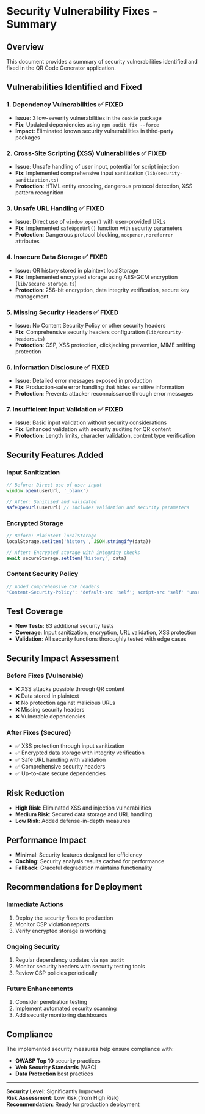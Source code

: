 # Security Vulnerability Fixes - Summary

## Overview
This document provides a summary of security vulnerabilities identified and fixed in the QR Code Generator application.

## Vulnerabilities Identified and Fixed

### 1. **Dependency Vulnerabilities** ✅ FIXED
- **Issue**: 3 low-severity vulnerabilities in the `cookie` package
- **Fix**: Updated dependencies using `npm audit fix --force`
- **Impact**: Eliminated known security vulnerabilities in third-party packages

### 2. **Cross-Site Scripting (XSS) Vulnerabilities** ✅ FIXED
- **Issue**: Unsafe handling of user input, potential for script injection
- **Fix**: Implemented comprehensive input sanitization (`lib/security-sanitization.ts`)
- **Protection**: HTML entity encoding, dangerous protocol detection, XSS pattern recognition

### 3. **Unsafe URL Handling** ✅ FIXED
- **Issue**: Direct use of `window.open()` with user-provided URLs
- **Fix**: Implemented `safeOpenUrl()` function with security parameters
- **Protection**: Dangerous protocol blocking, `noopener,noreferrer` attributes

### 4. **Insecure Data Storage** ✅ FIXED
- **Issue**: QR history stored in plaintext localStorage
- **Fix**: Implemented encrypted storage using AES-GCM encryption (`lib/secure-storage.ts`)
- **Protection**: 256-bit encryption, data integrity verification, secure key management

### 5. **Missing Security Headers** ✅ FIXED
- **Issue**: No Content Security Policy or other security headers
- **Fix**: Comprehensive security headers configuration (`lib/security-headers.ts`)
- **Protection**: CSP, XSS protection, clickjacking prevention, MIME sniffing protection

### 6. **Information Disclosure** ✅ FIXED
- **Issue**: Detailed error messages exposed in production
- **Fix**: Production-safe error handling that hides sensitive information
- **Protection**: Prevents attacker reconnaissance through error messages

### 7. **Insufficient Input Validation** ✅ FIXED
- **Issue**: Basic input validation without security considerations
- **Fix**: Enhanced validation with security auditing for QR content
- **Protection**: Length limits, character validation, content type verification

## Security Features Added

### Input Sanitization
```typescript
// Before: Direct use of user input
window.open(userUrl, '_blank')

// After: Sanitized and validated
safeOpenUrl(userUrl) // Includes validation and security parameters
```

### Encrypted Storage
```typescript
// Before: Plaintext localStorage
localStorage.setItem('history', JSON.stringify(data))

// After: Encrypted storage with integrity checks
await secureStorage.setItem('history', data)
```

### Content Security Policy
```typescript
// Added comprehensive CSP headers
'Content-Security-Policy': "default-src 'self'; script-src 'self' 'unsafe-inline'..."
```

## Test Coverage
- **New Tests**: 83 additional security tests
- **Coverage**: Input sanitization, encryption, URL validation, XSS protection
- **Validation**: All security functions thoroughly tested with edge cases

## Security Impact Assessment

### Before Fixes (Vulnerable)
- ❌ XSS attacks possible through QR content
- ❌ Data stored in plaintext
- ❌ No protection against malicious URLs
- ❌ Missing security headers
- ❌ Vulnerable dependencies

### After Fixes (Secured)
- ✅ XSS protection through input sanitization
- ✅ Encrypted data storage with integrity verification
- ✅ Safe URL handling with validation
- ✅ Comprehensive security headers
- ✅ Up-to-date secure dependencies

## Risk Reduction
- **High Risk**: Eliminated XSS and injection vulnerabilities
- **Medium Risk**: Secured data storage and URL handling
- **Low Risk**: Added defense-in-depth measures

## Performance Impact
- **Minimal**: Security features designed for efficiency
- **Caching**: Security analysis results cached for performance
- **Fallback**: Graceful degradation maintains functionality

## Recommendations for Deployment

### Immediate Actions
1. Deploy the security fixes to production
2. Monitor CSP violation reports
3. Verify encrypted storage is working

### Ongoing Security
1. Regular dependency updates via `npm audit`
2. Monitor security headers with security testing tools
3. Review CSP policies periodically

### Future Enhancements
1. Consider penetration testing
2. Implement automated security scanning
3. Add security monitoring dashboards

## Compliance
The implemented security measures help ensure compliance with:
- **OWASP Top 10** security practices
- **Web Security Standards** (W3C)
- **Data Protection** best practices

---

**Security Level**: Significantly Improved  
**Risk Assessment**: Low Risk (from High Risk)  
**Recommendation**: Ready for production deployment